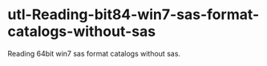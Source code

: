 # utl-Reading-bit84-win7-sas-format-catalogs-without-sas
Reading 64bit win7 sas format catalogs without sas.
